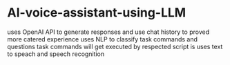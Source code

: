 # AI-voice-assistant-using-LLM

uses OpenAI API to generate responses and use chat history to proved more catered experience
uses NLP to classify task commands and questions 
task commands will get executed by respected script
is uses text to speach and speech recognition
